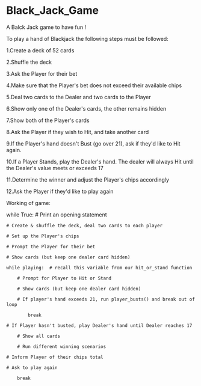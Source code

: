 # Black_Jack_Game
A Balck Jack game to have fun !


To play a hand of Blackjack the following steps must be followed:

1.Create a deck of 52 cards

2.Shuffle the deck

3.Ask the Player for their bet

4.Make sure that the Player's bet does not exceed their available chips

5.Deal two cards to the Dealer and two cards to the Player

6.Show only one of the Dealer's cards, the other remains hidden

7.Show both of the Player's cards

8.Ask the Player if they wish to Hit, and take another card

9.If the Player's hand doesn't Bust (go over 21), ask if they'd like to Hit again.

10.If a Player Stands, play the Dealer's hand. The dealer will always Hit until the Dealer's value meets or exceeds 17

11.Determine the winner and adjust the Player's chips accordingly

12.Ask the Player if they'd like to play again



Working of game:

while True:
    # Print an opening statement

    # Create & shuffle the deck, deal two cards to each player
        
    # Set up the Player's chips
        
    # Prompt the Player for their bet

    # Show cards (but keep one dealer card hidden)
    
    while playing:  # recall this variable from our hit_or_stand function
        
        # Prompt for Player to Hit or Stand
            
        # Show cards (but keep one dealer card hidden)
 
        # If player's hand exceeds 21, run player_busts() and break out of loop
        
            break

    # If Player hasn't busted, play Dealer's hand until Dealer reaches 17
    
        # Show all cards
    
        # Run different winning scenarios
        
    # Inform Player of their chips total 
    
    # Ask to play again

        break
